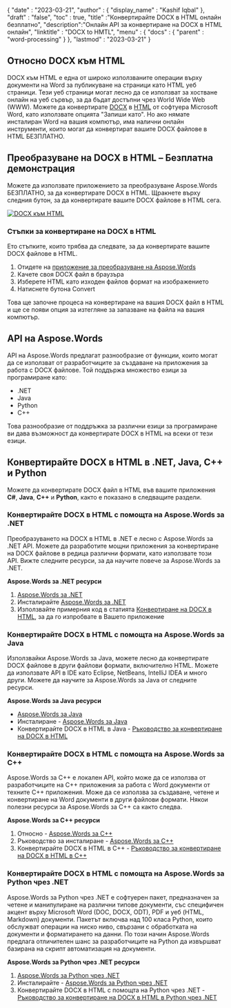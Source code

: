 {
  "date" : "2023-03-21",
  "author" : {
    "display_name" : "Kashif Iqbal"
},
  "draft" : "false",
  "toc" : true,
  "title" :"Конвертирайте DOCX в HTML онлайн безплатно",
  "description":"Онлайн API за конвертиране на DOCX в HTML онлайн",
  "linktitle" : "DOCX to HMTL",
  "menu" : {
    "docs" : {
      "parent" : "word-processing"
}
},
  "lastmod" : "2023-03-21"
}

## Относно DOCX към HTML

DOCX към HTML е една от широко използваните операции върху документи на Word за публикуване на страници като HTML уеб страници. Тези уеб страници могат лесно да се използват за хостване онлайн на уеб сървър, за да бъдат достъпни чрез World Wide Web (WWW). Можете да конвертирате [DOCX](/bg/word-processing/docx/) в [HTML](/bg/web/html/) от софтуера Microsoft Word, като използвате опцията "Запиши като". Но ако нямате инсталиран Word на вашия компютър, има налични онлайн инструменти, които могат да конвертират вашите DOCX файлове в HTML БЕЗПЛАТНО.

## Преобразуване на DOCX в HTML – Безплатна демонстрация

Можете да използвате приложението за преобразуване Aspose.Words БЕЗПЛАТНО, за да конвертирате DOCX в HTML. Щракнете върху следния бутон, за да конвертирате вашите DOCX файлове в HTML сега.

[![DOCX към HTML](../docx-to-html.png?width=120px&height=60px)](https://products.aspose.app/words/conversion/docx-to-html)

### Стъпки за конвертиране на DOCX в HTML

Ето стъпките, които трябва да следвате, за да конвертирате вашите DOCX файлове в HTML.

1. Отидете на [приложение за преобразуване на Aspose.Words](https://products.aspose.app/words/conversion/docx-to-html)
1. Качете своя DOCX файл в браузъра
1. Изберете HTML като изходен файлов формат на изображението
1. Натиснете бутона Convert

Това ще започне процеса на конвертиране на вашия DOCX файл в HTML и ще се появи опция за изтегляне за запазване на файла на вашия компютър.

## API на Aspose.Words

API на Aspose.Words предлагат разнообразие от функции, които могат да се използват от разработчиците за създаване на приложения за работа с DOCX файлове. Той поддържа множество езици за програмиране като:

* .NET
* Java
* Python
* C++

Това разнообразие от поддръжка за различни езици за програмиране ви дава възможност да конвертирате DOCX в HTML на всеки от тези езици.

## Конвертирайте DOCX в HTML в .NET, Java, C++ и Python

Можете да конвертирате DOCX файл в HTML във вашите приложения **C#**, **Java**, **C++** и **Python**, както е показано в следващите раздели.

### Конвертирайте DOCX в HTML с помощта на Aspose.Words за .NET

Преобразуването на DOCX в HTML в .NET е лесно с Aspose.Words за .NET API. Можете да разработите мощни приложения за конвертиране на DOCX файлове в редица различни формати, като използвате този API. Вижте следните ресурси, за да научите повече за Aspose.Words за .NET.

**Aspose.Words за .NET ресурси**

1. [Aspose.Words за .NET](https://products.aspose.com/words/net/)
1. Инсталирайте [Aspose.Words за .NET](https://docs.aspose.com/words/net/installation/)
1. Използвайте примерния код в статията [Конвертиране на DOCX в HTML](https://docs.aspose.com/words/net/convert-a-document-to-html-mhtml-or-epub/), за да го изпробвате в Вашето приложение

### Конвертирайте DOCX в HTML с помощта на Aspose.Words за Java

Използвайки Aspose.Words за Java, можете лесно да конвертирате DOCX файлове в други файлови формати, включително HTML. Можете да използвате API в IDE като Eclipse, NetBeans, IntelliJ IDEA и много други. Можете да научите за Aspose.Words за Java от следните ресурси.

**Aspose.Words за Java ресурси**

* [Aspose.Words за Java](https://products.aspose.com/words/java/)
* Инсталиране - [Aspose.Words за Java](https://docs.aspose.com/words/java/installation/)
* Конвертирайте DOCX в HTML в Java - [Ръководство за конвертиране на DOCX в HTML](https://docs.aspose.com/words/java/convert-a-document-to-html-mhtml-or-epub/)

### Конвертирайте DOCX в HTML с помощта на Aspose.Words за C++

Aspose.Words за C++ е локален API, който може да се използва от разработчиците на C++ приложения за работа с Word документи от техните C++ приложения. Може да се използва за създаване, четене и конвертиране на Word документи в други файлови формати. Някои полезни ресурси за Aspose.Words за C++ са както следва.

**Aspose.Words за C++ ресурси**

1. Относно - [Aspose.Words за C++](https://products.aspose.com/words/cpp/)
1. Ръководство за инсталиране - [Aspose.Words за C++](https://docs.aspose.com/words/cpp/installation/)
1. Конвертирайте DOCX в HTML в C++ - [Ръководство за конвертиране на DOCX в HTML в C++](https://docs.aspose.com/words/cpp/convert-a-document-to-html-mhtml-or-epub/)

### Конвертирайте DOCX в HTML с помощта на Aspose.Words за Python чрез .NET

Aspose.Words за Python чрез .NET е софтуерен пакет, предназначен за четене и манипулиране на различни типове документи, със специфичен акцент върху Microsoft Word (DOC, DOCX, ODT), PDF и уеб (HTML, Markdown) документи. Пакетът включва над 100 класа Python, които обслужват операции на ниско ниво, свързани с обработката на документи и форматирането на данни. По този начин Aspose.Words предлага отличителен шанс за разработчиците на Python да извършват базирана на скрипт автоматизация на документи.

**Aspose.Words за Python чрез .NET ресурси**

1. [Aspose.Words за Python чрез .NET](https://products.aspose.com/words/python-net/)
1. Инсталирайте - [Aspose.Words за Python чрез .NET](https://releases.aspose.com/words/python/)
1. Конвертирайте DOCX в HTML с помощта на Python чрез .NET - [Ръководство за конвертиране на DOCX в HTML в Python чрез .NET](https://docs.aspose.com/words/python-net/convert-a-document-to-html-mhtml-or-epub/)

